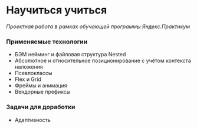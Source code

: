 # **Научиться учиться**
*Проектная работа в рамках обучающей программы Яндекс.Практикум*
### **Применяемые технологии**
* БЭМ нейминг и файловая структура Nested
* Абсолютное и относительное позиционирование с учётом контекста наложения
* Псевлоклассы
* Flex и Grid
* Фреймы и анимация
* Вендорные префиксы
### **Задачи для доработки**
* Адаптивность

